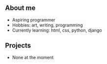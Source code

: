 ## About me
- Aspiring programmer
- Hobbies: art, writing, programming
- Currently learning: html, css, python, django

## Projects
- None at the moment
